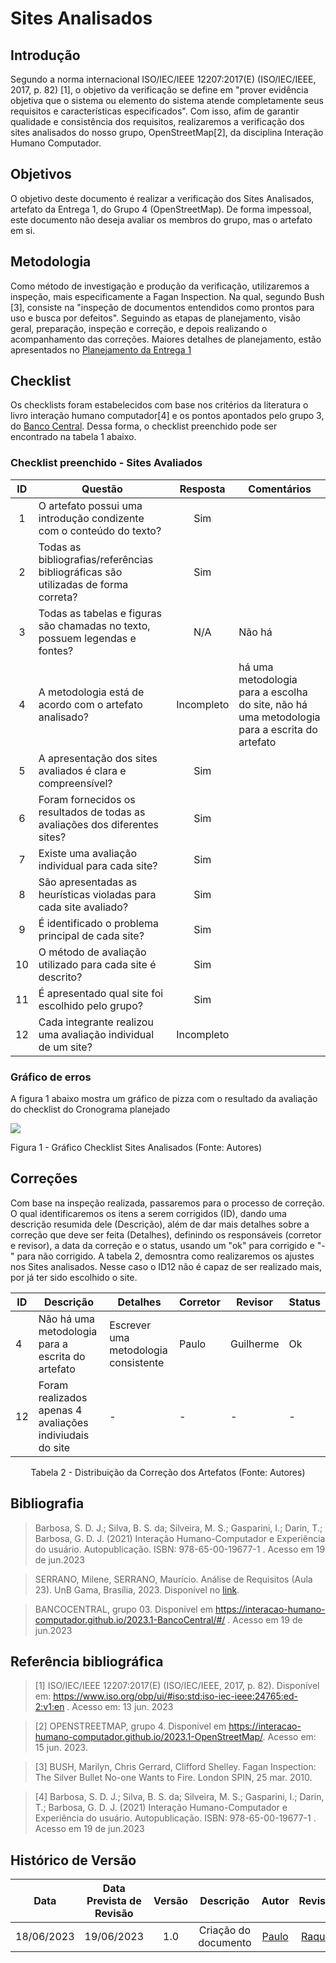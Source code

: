 # Sites Analisados

## Introdução

Segundo a norma internacional ISO/IEC/IEEE 12207:2017(E) (ISO/IEC/IEEE, 2017, p. 82) [1], o objetivo da verificação se define em "prover evidência objetiva que o sistema ou elemento do sistema atende completamente seus requisitos e características especificados". Com isso, afim de garantir qualidade e consistência dos requisitos, realizaremos a verificação dos sites analisados do nosso grupo, OpenStreetMap[2], da disciplina Interação Humano Computador.

## Objetivos
O objetivo deste documento é realizar a verificação dos Sites Analisados, artefato da Entrega 1, do Grupo 4 (OpenStreetMap). De forma impessoal, este documento não deseja avaliar os membros do grupo, mas o artefato em si.

## Metodologia

Como método de investigação e produção da verificação, utilizaremos a inspeção, mais especificamente a Fagan Inspection. Na qual, segundo Bush [3], consiste na "inspeção de documentos entendidos como prontos para uso e busca por defeitos". Seguindo as etapas de planejamento, visão geral, preparação, inspeção e correção, e depois realizando o acompanhamento das correções. Maiores detalhes de planejamento, estão apresentados no [Planejamento da Entrega 1](../Entrega1/0planejamento.md)


## Checklist
Os checklists foram estabelecidos com base nos critérios da literatura o livro interação humano computador[4] e os pontos apontados pelo grupo 3, do [Banco Central](https://interacao-humano-computador.github.io/2023.1-BancoCentral/#/). Dessa forma, o checklist preenchido pode ser encontrado na tabela 1 abaixo.


### Checklist preenchido - Sites Avaliados

| ID  | Questão                                                                   | Resposta | Comentários |
| :-: | ------------------------------------------------------------------------- | :------: | ----------- |
| 1 | O artefato possui uma introdução condizente com o conteúdo do texto? |Sim| |
| 2 | Todas as bibliografias/referências bibliográficas são utilizadas de forma correta? |Sim||
| 3 | Todas as tabelas e figuras são chamadas no texto, possuem legendas e fontes? |N/A|Não há|
| 4 | A metodologia está de acordo com o artefato analisado? |Incompleto| há uma  metodologia para a escolha do site, não há uma metodologia para a escrita do artefato|
|  5  | A apresentação dos sites avaliados é clara e compreensível?           |  Sim        |             |
|  6  | Foram fornecidos os resultados de todas as avaliações dos diferentes sites? |       Sim   |             |
|  7  | Existe uma avaliação individual para cada site?                     |   Sim       |             |
|  8  | São apresentadas as heurísticas violadas para cada site avaliado?    |      Sim  |          |
|  9  |  É identificado o problema principal de cada site?             |  Sim        |             |
|  10  | O método de avaliação utilizado para cada site é descrito?             |  Sim        |             |
|  11 | É apresentado qual site foi escolhido pelo grupo?           |  Sim        |             |
|12| Cada integrante realizou uma avaliação individual de um site?|Incompleto||Foram realizados apenas 4|

### Gráfico de erros
A figura 1 abaixo mostra um gráfico de pizza com o resultado da avaliação do checklist do Cronograma planejado

<img src="../../assets/img/SitesAnalisados.PNG" ></img>
<p>Figura 1 - Gráfico Checklist Sites Analisados (Fonte: Autores)</p>

## Correções
Com base na inspeção realizada, passaremos para o processo de correção. O qual identificaremos os itens a serem corrigidos (ID), dando uma descrição resumida dele (Descrição), além de dar mais detalhes sobre a correção que deve ser feita (Detalhes), definindo os responsáveis (corretor e revisor), a data da correção e o status, usando um "ok" para corrigido e "-" para não corrigido. A tabela 2, demosntra como realizaremos os ajustes nos Sites analisados. Nesse caso o ID12 não é capaz de ser realizado mais, por já ter sido escolhido o site.

<center>

|ID |Descrição |Detalhes |Corretor|Revisor|Status|
|-------|------|------|---------|---|--|
|4 |Não há uma metodologia para a escrita do artefato |Escrever uma metodologia consistente |Paulo    | Guilherme |Ok|
|12 |Foram realizados apenas 4 avaliações indiviudais do site |- |-    | - |-|

<p>Tabela 2 - Distribuição da Correção dos Artefatos (Fonte: Autores)</p>
</center>



## Bibliografia

> Barbosa, S. D. J.; Silva, B. S. da; Silveira, M. S.; Gasparini, I.; Darin, T.; Barbosa, G. D. J. (2021) Interação Humano-Computador e Experiência do usuário. Autopublicação. ISBN: 978-65-00-19677-1 . Acesso em 19 de jun.2023

> SERRANO, Milene, SERRANO, Maurício. Análise de Requisitos (Aula 23). UnB Gama, Brasília, 2023. Disponível no [link](../assets/referencias/Requisitos%20-%20Aula%20023.pdf).

> BANCOCENTRAL, grupo 03. Disponível em https://interacao-humano-computador.github.io/2023.1-BancoCentral/#/ . Acesso em 19 de jun.2023



## Referência bibliográfica

> [1] ISO/IEC/IEEE 12207:2017(E) (ISO/IEC/IEEE, 2017, p. 82). Disponível em: https://www.iso.org/obp/ui/#iso:std:iso-iec-ieee:24765:ed-2:v1:en . Acesso em: 13 jun. 2023

> [2] OPENSTREETMAP, grupo 4. Disponível em https://interacao-humano-computador.github.io/2023.1-OpenStreetMap/. Acesso em: 15 jun. 2023.

> [3] BUSH, Marilyn, Chris Gerrard, Clifford Shelley. Fagan Inspection: The Silver Bullet No-one Wants to Fire. London SPIN, 25 mar. 2010.

> [4] Barbosa, S. D. J.; Silva, B. S. da; Silveira, M. S.; Gasparini, I.; Darin, T.; Barbosa, G. D. J. (2021) Interação Humano-Computador e Experiência do usuário. Autopublicação. ISBN: 978-65-00-19677-1 . Acesso em 19 de jun.2023


## Histórico de Versão
|    Data    | Data Prevista de Revisão | Versão |      Descrição       |                                                                Autor                                                                 |               Revisor               |
| :--------: | :----------------------: | :----: | :------------------: | :----------------------------------------------------------------------------------------------------------------------------------: | :---------------------------------: |
| 18/06/2023 |        19/06/2023        |  1.0   | Criação do documento | [Paulo](https://github.com/PauloVictorFS) | [Raquel](https://github.com/raqueleucaria)